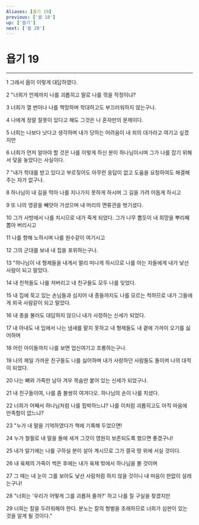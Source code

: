 ```yaml
---
Aliases: [욥기 19]
previous: ['욥 18']
up: ['욥기']
next: ['욥 20']
---
```

# 욥기 19

***


1 그래서 욥이 이렇게 대답하였다. 

2 "너희가 언제까지 나를 괴롭히고 말로 나를 꺾을 작정이냐? 

3 너희가 열 번이나 나를 책망하며 학대하고도 부끄러워하지 않는구나. 

4 나에게 정말 잘못이 있다고 해도 그것은 나 혼자만의 문제이다. 

5 너희는 나보다 낫다고 생각하며 내가 당하는 어려움이 내 죄의 대가라고 여기고 싶겠지만 

6 너희가 먼저 알아야 할 것은 나를 이렇게 하신 분이 하나님이시며 그가 나를 잡기 위해서 덫을 놓았다는 사실이다. 

7 "내가 학대를 받고 있다고 부르짖어도 아무런 응답이 없고 도움을 요청하여도 해결해 주는 자가 없구나. 

8 하나님이 내 길을 막아 나를 지나가지 못하게 하시며 그 길을 가려 어둡게 하시고 

9 또 나의 영광을 빼앗아 가셨으며 내 머리의 면류관을 벗기셨다. 

10 그가 사방에서 나를 치시므로 내가 죽게 되었다. 그가 나무 뽑듯이 내 희망을 뿌리째 뽑아 버리시고 

11 나를 향해 노하시며 나를 원수같이 여기시고 

12 그의 군대를 보내 내 집을 포위하는구나. 

13 "하나님이 내 형제들을 내게서 멀리 떠나게 하시므로 나를 아는 자들에게 내가 낯선 사람이 되고 말았다. 

14 내 친척들도 나를 저버리고 내 친구들도 모두 나를 잊었다. 

15 내 집에 묵고 있는 손님들과 심지어 내 종들까지도 나를 모르는 척하므로 내가 그들에게 외국 사람같이 되고 말았다. 

16 내 종을 불러도 대답하지 않으니 내가 사정하는 신세가 되었다. 

17 내 아내도 내 입에서 나는 냄새를 맡지 못하고 내 형제들도 내 곁에 가까이 오기를 싫어하며 

18 어린 아이들까지 나를 보면 업신여기고 조롱하는구나. 

19 나의 제일 가까운 친구들도 나를 싫어하며 내가 사랑하던 사람들도 돌이켜 나의 대적이 되었다. 

20 나는 뼈와 가죽만 남아 겨우 목숨만 붙어 있는 신세가 되었구나. 

21 내 친구들이여, 나를 좀 불쌍히 여겨다오. 하나님의 손이 나를 치셨다. 

22 너희가 어째서 하나님처럼 나를 핍박하느냐? 나를 이처럼 괴롭히고도 아직 마음에 만족함이 없느냐? 

23 "누가 내 말을 기억하였다가 책에 기록해 두었으면! 

24 누가 철필로 내 말을 돌에 새겨 그것이 영원히 보존되도록 했으면 좋겠구나! 

25 내가 알기에는 나를 구하실 분이 살아 계시므로 그가 결국 땅 위에 서실 것이다. 

26 내 육체의 가죽이 썩은 후에는 내가 육체 밖에서 하나님을 볼 것이며 

27 그 때는 내 눈이 그를 보아도 낯선 사람처럼 하지 않을 것이니 내 마음이 한없이 설레는구나! 

28 "너희는 '우리가 어떻게 그를 괴롭혀 줄까?' 하고 나를 칠 구실을 찾겠지만 

29 너희는 칼을 두려워해야 한다. 분노는 칼의 형벌을 초래하므로 너희가 심판이 있는 것을 알게 될 것이다."

